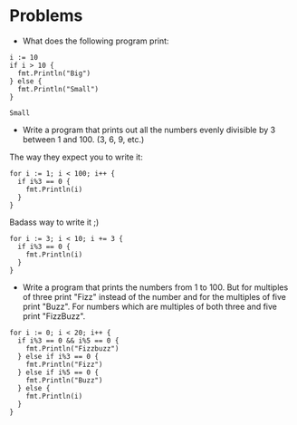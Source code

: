 # Problems

- What does the following program print:

```golang
i := 10
if i > 10 {
  fmt.Println("Big")
} else {
  fmt.Println("Small")
}
```

`Small`

- Write a program that prints out all the numbers evenly divisible by 3 between 1 and 100. (3, 6, 9, etc.)

The way they expect you to write it:

```golang
for i := 1; i < 100; i++ {
  if i%3 == 0 {
    fmt.Println(i)
  }
}
```

Badass way to write it ;)

```golang
for i := 3; i < 10; i += 3 {
  if i%3 == 0 {
    fmt.Println(i)
  }
}
```

- Write a program that prints the numbers from 1 to 100. But for multiples of three print "Fizz" instead of the number and for the multiples of five print "Buzz". For numbers which are multiples of both three and five print "FizzBuzz".

```golang
for i := 0; i < 20; i++ {
  if i%3 == 0 && i%5 == 0 {
    fmt.Println("Fizzbuzz")
  } else if i%3 == 0 {
    fmt.Println("Fizz")
  } else if i%5 == 0 {
    fmt.Println("Buzz")
  } else {
    fmt.Println(i)
  }
}
```